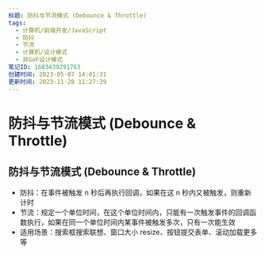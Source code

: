 ```yaml
---
标题: 防抖与节流模式 (Debounce & Throttle)
tags:
  - 计算机/前端开发/JavaScript
  - 防抖
  - 节流
  - 计算机/设计模式
  - 非GoF设计模式
笔记ID: 1683439291763
创建时间: 2023-05-07 14:01:31
更新时间: 2023-11-28 11:27:39
---
```


# 防抖与节流模式 (Debounce & Throttle)

## 防抖与节流模式 (Debounce & Throttle)

- 防抖：在事件被触发 n 秒后再执行回调，如果在这 n 秒内又被触发，则重新计时
- 节流：规定一个单位时间，在这个单位时间内，只能有一次触发事件的回调函数执行，如果在同一个单位时间内某事件被触发多次，只有一次能生效
- 适用场景：搜索框搜索联想、窗口大小 resize、按钮提交表单、滚动加载更多等
